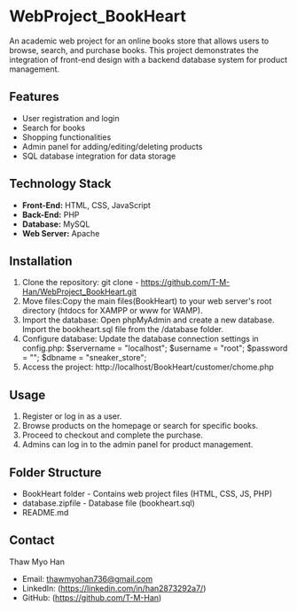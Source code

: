 # WebProject_BookHeart
An academic web project for an online books store that allows users to browse, search, and purchase books.
This project demonstrates the integration of front-end design with a backend database system for product management.

## Features
- User registration and login
- Search for books
- Shopping functionalities
- Admin panel for adding/editing/deleting products
- SQL database integration for data storage

## Technology Stack
- **Front-End:** HTML, CSS, JavaScript
- **Back-End:** PHP
- **Database:** MySQL
- **Web Server:** Apache

## Installation
1. Clone the repository: git clone - https://github.com/T-M-Han/WebProject_BookHeart.git
2. Move files:Copy the main files(BookHeart) to your web server's root directory (htdocs for XAMPP or www for WAMP).
3. Import the database:
    Open phpMyAdmin and create a new database.
    Import the bookheart.sql file from the /database folder.
4. Configure database: 
    Update the database connection settings in config.php:
        $servername = "localhost";
        $username = "root";
        $password = "";
        $dbname = "sneaker_store";
5. Access the project: http://localhost/BookHeart/customer/chome.php

## Usage
1. Register or log in as a user.
2. Browse products on the homepage or search for specific books.
3. Proceed to checkout and complete the purchase.
4. Admins can log in to the admin panel for product management.

## Folder Structure
- BookHeart folder    - Contains web project files (HTML, CSS, JS, PHP)
- database.zipfile    - Database file (bookheart.sql)
- README.md     

## Contact
Thaw Myo Han  
- Email: thawmyohan736@gmail.com
- LinkedIn: (https://linkedin.com/in/han2873292a7/)
- GitHub: (https://github.com/T-M-Han)
